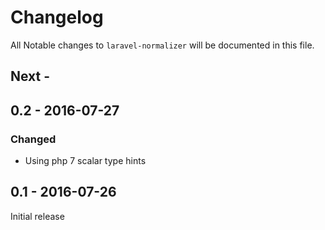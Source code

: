 # Changelog

All Notable changes to `laravel-normalizer` will be documented in this file.

## Next -

## 0.2 - 2016-07-27

### Changed

- Using php 7 scalar type hints

## 0.1 - 2016-07-26

Initial release
